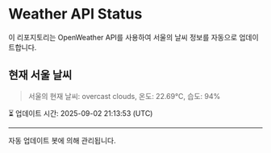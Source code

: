 
# Weather API Status

이 리포지토리는 OpenWeather API를 사용하여 서울의 날씨 정보를 자동으로 업데이트합니다.

## 현재 서울 날씨
> 서울의 현재 날씨: overcast clouds, 온도: 22.69°C, 습도: 94%

⏳ 업데이트 시간: 2025-09-02 21:13:53 (UTC)

---
자동 업데이트 봇에 의해 관리됩니다.
